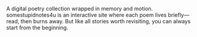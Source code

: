A digital poetry collection wrapped in memory and motion. somestupidnotes4u is an interactive site where each poem lives briefly—read, then burns away. But like all stories worth revisiting, you can always start from the beginning.
